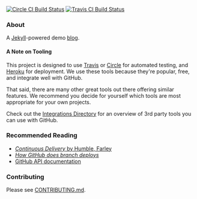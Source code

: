 [![Circle CI Build Status](https://circleci.com/gh/JorGois/ci-cd-workshop.svg?style=svg)](https://circleci.com/gh/JorGois/ci-cd-workshop) [![Travis CI Build Status](https://travis-ci.org/JorGois/ci-cd-workshop.svg?branch=master)](https://travis-ci.org/JorGois/ci-cd-workshop)


### About

A [Jekyll](http://jekyllrb.com)-powered demo [blog](https://ci-cd-workshop.herokuapp.com).


#### A Note on Tooling

This project is designed to use [Travis](https://travis-ci.org) or [Circle](https://circleci.com) for automated testing, and [Heroku](https://devcenter.heroku.com/articles/github-integration) for deployment. We use these tools because they're popular, free, and integrate well with GitHub.

That said, there are many other great tools out there offering similar features. We recommend you decide for yourself which tools are most appropriate for your own projects.

Check out the [Integrations Directory](https://github.com/integrations) for an overview of 3rd party tools you can use with GitHub.


### Recommended Reading

- [*Continuous Delivery* by Humble, Farley](http://www.informit.com/store/continuous-delivery-reliable-software-releases-through-9780321770424)
- [*How GitHub does branch deploys*](http://githubengineering.com/deploying-branches-to-github-com/)
- [GitHub API documentation](https://developer.github.com/v3/)


### Contributing

Please see [CONTRIBUTING.md](CONTRIBUTING.md).
